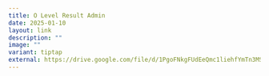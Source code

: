 ```yaml
---
title: O Level Result Admin
date: 2025-01-10
layout: link
description: ""
image: ""
variant: tiptap
external: https://drive.google.com/file/d/1PgoFNkgFUdEeQmc1liehfYmTn3MSDxzk/view?usp=sharing
---
```

